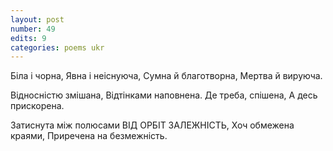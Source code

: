 ```yaml
---
layout: post
number: 49
edits: 9
categories: poems ukr
---
```


Біла і чорна,
Явна і неіснуюча,
Сумна й благотворна,
Мертва й вируюча.

Відносністю змішана,
Відтінками наповнена.
Де треба, спішена,
А десь прискорена.

Затиснута між полюсами
ВІД ОРБІТ ЗАЛЕЖНІСТЬ,
Хоч обмежена краями,
Приречена на безмежність.
